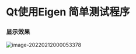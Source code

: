 # Qt使用Eigen 简单测试程序

### 显示效果

![image-20220212000053378](https://cdn.jsdelivr.net/gh/Code-Newborn/PicBed@main/img/Typora/typora-user-images/image-20220212000053378-20220212000059.png)